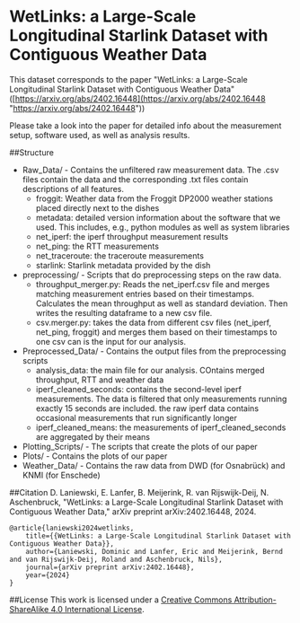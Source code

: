 # WetLinks: a Large-Scale Longitudinal Starlink Dataset with Contiguous Weather Data
This dataset corresponds to the paper "WetLinks: a Large-Scale Longitudinal Starlink Dataset with Contiguous Weather Data" ([https://arxiv.org/abs/2402.16448](https://arxiv.org/abs/2402.16448 "https://arxiv.org/abs/2402.16448"))

Please take a look into the paper for detailed info about the measurement setup, software used, as well as analysis results.

##Structure
- Raw_Data/ - Contains the unfiltered raw measurement data. The .csv files contain the data and the corresponding .txt files contain descriptions of all features.
	- froggit: Weather data from the Froggit DP2000 weather stations placed directly next to the dishes
	- metadata: detailed version information about the software that we used. This includes, e.g., python modules as well as system libraries
	- net_iperf: the iperf throughput measurement results
	- net_ping: the RTT measurements
	- net_traceroute: the traceroute measurements
	- starlink: Starlink metadata provided by the dish
- preprocessing/ - Scripts that do preprocessing steps on the raw data. 
	- throughput_merger.py: Reads the net_iperf.csv file and merges matching measurement entries based on their timestamps. Calculates the mean throughput as well as standard deviation. Then writes the resulting dataframe to a new csv file.
	- csv.merger.py: takes the data from different csv files (net_iperf, net_ping, froggit) and merges them based on their timestamps to one csv can is the input for our analysis.
- Preprocessed_Data/ - Contains the output files from the preprocessing scripts
	- analysis_data: the main file for our analysis. COntains merged throughput, RTT and weather data
	- iperf_cleaned_seconds: contains the second-level iperf measurements. The data is filtered that only measurements running exactly 15 seconds are included. the raw iperf data contains occasional measurements that run significantly longer
	- iperf_cleaned_means: the measurements of iperf_cleaned_seconds are aggregated by their means
- Plotting_Scripts/ - The scripts that create the plots of our paper
- Plots/ - Contains the plots of our paper
- Weather_Data/ - Contains the raw data from DWD (for Osnabrück) and KNMI (for Enschede)

##Citation
D. Laniewski, E. Lanfer, B. Meijerink, R. van Rijswijk-Deij, N. Aschenbruck, "WetLinks: a Large-Scale Longitudinal Starlink Dataset with Contiguous Weather Data," arXiv preprint arXiv:2402.16448, 2024.
```
@article{laniewski2024wetlinks,
  	title={{WetLinks: a Large-Scale Longitudinal Starlink Dataset with Contiguous Weather Data}},
 	author={Laniewski, Dominic and Lanfer, Eric and Meijerink, Bernd and van Rijswijk-Deij, Roland and Aschenbruck, Nils},
  	journal={arXiv preprint arXiv:2402.16448},
  	year={2024}
}
```

##License
This work is licensed under a [Creative Commons Attribution-ShareAlike 4.0 International License](https://creativecommons.org/licenses/by-sa/4.0/).